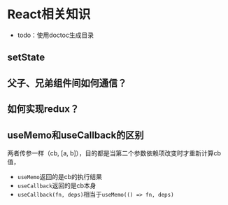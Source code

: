 # React相关知识

- todo：使用doctoc生成目录

## setState

## 父子、兄弟组件间如何通信？

## 如何实现redux？

## useMemo和useCallback的区别
两者传参一样（cb, [a, b]），目的都是当第二个参数依赖项改变时才重新计算cb值，
- `useMemo`返回的是cb的执行结果
- `useCallback`返回的是cb本身
- `useCallback(fn, deps)`相当于`useMemo(() => fn, deps)`